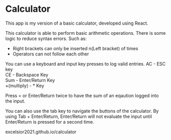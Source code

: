 # Calculator

This app is my version of a basic calculator, developed using React.

This calculator is able to perform basic arithmetic operations. There is some logic to reduce syntax errors. Such as:

<ul>
  <li>Right brackets can only be inserted n(Left bracket) of times</li>
  <li>Operators can not follow each other</li>
</ul>

You can use a keyboard and input key presses to log valid entries.
AC - ESC key <br>
CE - Backspace Key <br>
Sum - Enter/Return Key <br>
×(multiply) - \* Key

Press = or Enter/Return twice to have the sum of an eqaution logged into the input.

You can also use the tab key to navigate the buttons of the calculator. By using Tab + Enter/Return, Enter/Return will not evaluate the input until Enter/Return is pressed for a second time.

excelsior2021.github.io/calculator
